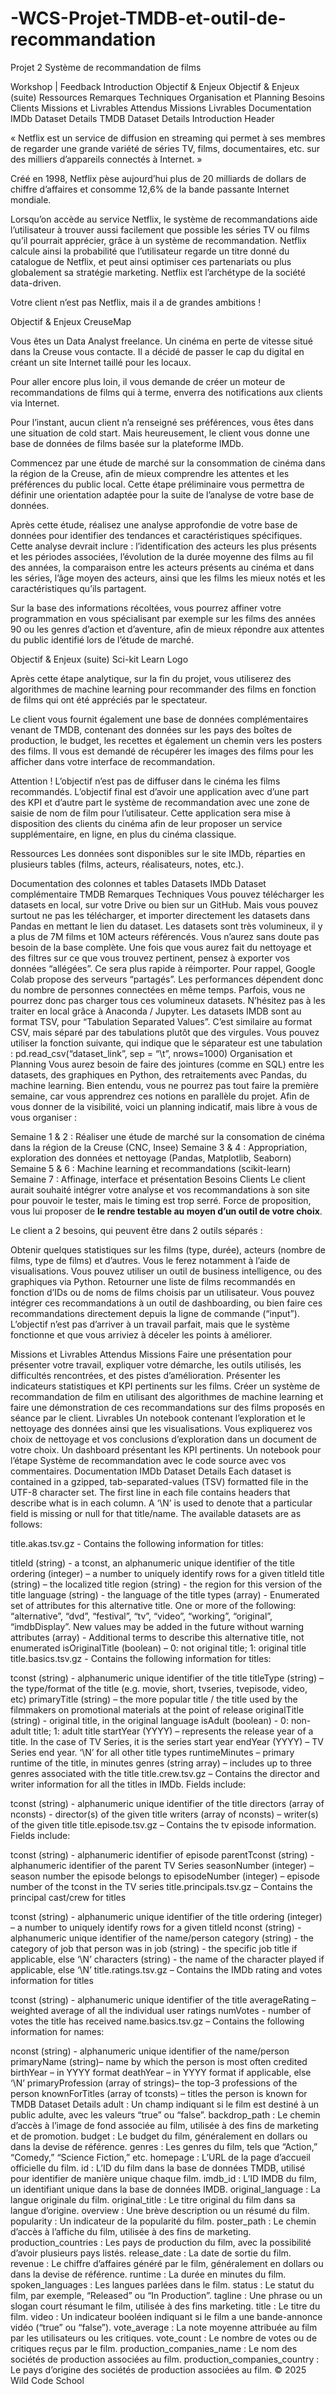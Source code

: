 # -WCS-Projet-TMDB-et-outil-de-recommandation

Projet 2
Système de recommandation de films

Workshop  |  Feedback 
Introduction
Objectif & Enjeux
Objectif & Enjeux (suite)
Ressources
Remarques Techniques
Organisation et Planning
Besoins Clients
Missions et Livrables Attendus
Missions
Livrables
Documentation
IMDb Dataset Details
TMDB Dataset Details
Introduction
Header

« Netflix est un service de diffusion en streaming qui permet à ses membres de regarder une grande variété de séries TV, films, documentaires, etc. sur des milliers d’appareils connectés à Internet. »

Créé en 1998, Netflix pèse aujourd’hui plus de 20 milliards de dollars de chiffre d’affaires et consomme 12,6% de la bande passante Internet mondiale.

Lorsqu’on accède au service Netflix, le système de recommandations aide l’utilisateur à trouver aussi facilement que possible les séries TV ou films qu’il pourrait apprécier, grâce à un système de recommandation. Netflix calcule ainsi la probabilité que l’utilisateur regarde un titre donné du catalogue de Netflix, et peut ainsi optimiser ces partenariats ou plus globalement sa stratégie marketing. Netflix est l’archétype de la société data-driven.

Votre client n’est pas Netflix, mais il a de grandes ambitions !

Objectif & Enjeux
CreuseMap

Vous êtes un Data Analyst freelance. Un cinéma en perte de vitesse situé dans la Creuse vous contacte. Il a décidé de passer le cap du digital en créant un site Internet taillé pour les locaux.

Pour aller encore plus loin, il vous demande de créer un moteur de recommandations de films qui à terme, enverra des notifications aux clients via Internet.

Pour l’instant, aucun client n’a renseigné ses préférences, vous êtes dans une situation de cold start. Mais heureusement, le client vous donne une base de données de films basée sur la plateforme IMDb.

Commencez par une étude de marché sur la consommation de cinéma dans la région de la Creuse, afin de mieux comprendre les attentes et les préférences du public local. Cette étape préliminaire vous permettra de définir une orientation adaptée pour la suite de l’analyse de votre base de données.

Après cette étude, réalisez une analyse approfondie de votre base de données pour identifier des tendances et caractéristiques spécifiques. Cette analyse devrait inclure : l’identification des acteurs les plus présents et les périodes associées, l’évolution de la durée moyenne des films au fil des années, la comparaison entre les acteurs présents au cinéma et dans les séries, l’âge moyen des acteurs, ainsi que les films les mieux notés et les caractéristiques qu’ils partagent.

Sur la base des informations récoltées, vous pourrez affiner votre programmation en vous spécialisant par exemple sur les films des années 90 ou les genres d’action et d’aventure, afin de mieux répondre aux attentes du public identifié lors de l’étude de marché.

Objectif & Enjeux (suite)
Sci-kit Learn Logo

Après cette étape analytique, sur la fin du projet, vous utiliserez des algorithmes de machine learning pour recommander des films en fonction de films qui ont été appréciés par le spectateur.

Le client vous fournit également une base de données complémentaires venant de TMDB, contenant des données sur les pays des boîtes de production, le budget, les recettes et également un chemin vers les posters des films. Il vous est demandé de récupérer les images des films pour les afficher dans votre interface de recommandation.

Attention ! L’objectif n’est pas de diffuser dans le cinéma les films recommandés. L’objectif final est d’avoir une application avec d’une part des KPI et d’autre part le système de recommandation avec une zone de saisie de nom de film pour l’utilisateur. Cette application sera mise à disposition des clients du cinéma afin de leur proposer un service supplémentaire, en ligne, en plus du cinéma classique.

Ressources
Les données sont disponibles sur le site IMDb, réparties en plusieurs tables (films, acteurs, réalisateurs, notes, etc.).

Documentation des colonnes et tables
Datasets IMDb
Dataset complémentaire TMDB
Remarques Techniques
Vous pouvez télécharger les datasets en local, sur votre Drive ou bien sur un GitHub. Mais vous pouvez surtout ne pas les télécharger, et importer directement les datasets dans Pandas en mettant le lien du dataset.
Les datasets sont très volumineux, il y a plus de 7M films et 10M acteurs référencés. Vous n’aurez sans doute pas besoin de la base complète. Une fois que vous aurez fait du nettoyage et des filtres sur ce que vous trouvez pertinent, pensez à exporter vos données “allégées”. Ce sera plus rapide à réimporter.
Pour rappel, Google Colab propose des serveurs “partagés”. Les performances dépendent donc du nombre de personnes connectées en même temps. Parfois, vous ne pourrez donc pas charger tous ces volumineux datasets. N’hésitez pas à les traiter en local grâce à Anaconda / Jupyter.
Les datasets IMDB sont au format TSV, pour “Tabulation Separated Values”. C’est similaire au format CSV, mais séparé par des tabulations plutôt que des virgules. Vous pouvez utiliser la fonction suivante, qui indique que le séparateur est une tabulation : pd.read_csv(“dataset_link”, sep = “\t”, nrows=1000)
Organisation et Planning
Vous aurez besoin de faire des jointures (comme en SQL) entre les datasets, des graphiques en Python, des retraitements avec Pandas, du machine learning. Bien entendu, vous ne pourrez pas tout faire la première semaine, car vous apprendrez ces notions en parallèle du projet. Afin de vous donner de la visibilité, voici un planning indicatif, mais libre à vous de vous organiser :

Semaine 1 & 2 : Réaliser une étude de marché sur la consomation de cinéma dans la région de la Creuse (CNC, Insee)
Semaine 3 & 4 : Appropriation, exploration des données et nettoyage (Pandas, Matplotlib, Seaborn)
Semaine 5 & 6 : Machine learning et recommandations (scikit-learn)
Semaine 7 : Affinage, interface et présentation
Besoins Clients
Le client aurait souhaité intégrer votre analyse et vos recommandations à son site pour pouvoir le tester, mais le timing est trop serré. Force de proposition, vous lui proposer de __le rendre testable au moyen d’un outil de votre choix__.

Le client a 2 besoins, qui peuvent être dans 2 outils séparés :

Obtenir quelques statistiques sur les films (type, durée), acteurs (nombre de films, type de films) et d’autres. Vous le ferez notamment à l’aide de visualisations. Vous pouvez utiliser un outil de business intelligence, ou des graphiques via Python.
Retourner une liste de films recommandés en fonction d’IDs ou de noms de films choisis par un utilisateur. Vous pouvez intégrer ces recommandations à un outil de dashboarding, ou bien faire ces recommandations directement depuis la ligne de commande (“input”).
L’objectif n’est pas d’arriver à un travail parfait, mais que le système fonctionne et que vous arriviez à déceler les points à améliorer.

Missions et Livrables Attendus
Missions
Faire une présentation pour présenter votre travail, expliquer votre démarche, les outils utilisés, les difficultés rencontrées, et des pistes d’amélioration.
Présenter les indicateurs statistiques et KPI pertinents sur les films.
Créer un système de recommandation de film en utilisant des algorithmes de machine learning et faire une démonstration de ces recommandations sur des films proposés en séance par le client.
Livrables
Un notebook contenant l’exploration et le nettoyage des données ainsi que les visualisations. Vous expliquerez vos choix de nettoyage et vos conclusions d’exploration dans un document de votre choix.
Un dashboard présentant les KPI pertinents.
Un notebook pour l’étape Système de recommandation avec le code source avec vos commentaires.
Documentation
IMDb Dataset Details
Each dataset is contained in a gzipped, tab-separated-values (TSV) formatted file in the UTF-8 character set. The first line in each file contains headers that describe what is in each column. A ‘\N’ is used to denote that a particular field is missing or null for that title/name. The available datasets are as follows:

title.akas.tsv.gz - Contains the following information for titles:

titleId (string) - a tconst, an alphanumeric unique identifier of the title
ordering (integer) – a number to uniquely identify rows for a given titleId
title (string) – the localized title
region (string) - the region for this version of the title
language (string) - the language of the title
types (array) - Enumerated set of attributes for this alternative title. One or more of the following: “alternative”, “dvd”, “festival”, “tv”, “video”, “working”, “original”, “imdbDisplay”. New values may be added in the future without warning
attributes (array) - Additional terms to describe this alternative title, not enumerated
isOriginalTitle (boolean) – 0: not original title; 1: original title
title.basics.tsv.gz - Contains the following information for titles:

tconst (string) - alphanumeric unique identifier of the title
titleType (string) – the type/format of the title (e.g. movie, short, tvseries, tvepisode, video, etc)
primaryTitle (string) – the more popular title / the title used by the filmmakers on promotional materials at the point of release
originalTitle (string) - original title, in the original language
isAdult (boolean) - 0: non-adult title; 1: adult title
startYear (YYYY) – represents the release year of a title. In the case of TV Series, it is the series start year
endYear (YYYY) – TV Series end year. ‘\N’ for all other title types runtimeMinutes – primary runtime of the title, in minutes
genres (string array) – includes up to three genres associated with the title
title.crew.tsv.gz – Contains the director and writer information for all the titles in IMDb. Fields include:

tconst (string) - alphanumeric unique identifier of the title
directors (array of nconsts) - director(s) of the given title
writers (array of nconsts) – writer(s) of the given title
title.episode.tsv.gz – Contains the tv episode information. Fields include:

tconst (string) - alphanumeric identifier of episode
parentTconst (string) - alphanumeric identifier of the parent TV Series
seasonNumber (integer) – season number the episode belongs to
episodeNumber (integer) – episode number of the tconst in the TV series
title.principals.tsv.gz – Contains the principal cast/crew for titles

tconst (string) - alphanumeric unique identifier of the title
ordering (integer) – a number to uniquely identify rows for a given titleId
nconst (string) - alphanumeric unique identifier of the name/person
category (string) - the category of job that person was in
job (string) - the specific job title if applicable, else ‘\N’
characters (string) - the name of the character played if applicable, else ‘\N’
title.ratings.tsv.gz – Contains the IMDb rating and votes information for titles

tconst (string) - alphanumeric unique identifier of the title
averageRating – weighted average of all the individual user ratings
numVotes - number of votes the title has received
name.basics.tsv.gz – Contains the following information for names:

nconst (string) - alphanumeric unique identifier of the name/person
primaryName (string)– name by which the person is most often credited
birthYear – in YYYY format
deathYear – in YYYY format if applicable, else ‘\N’
primaryProfession (array of strings)– the top-3 professions of the person
knownForTitles (array of tconsts) – titles the person is known for
TMDB Dataset Details
adult : Un champ indiquant si le film est destiné à un public adulte, avec les valeurs “true” ou “false”.
backdrop_path : Le chemin d’accès à l’image de fond associée au film, utilisée à des fins de marketing et de promotion.
budget : Le budget du film, généralement en dollars ou dans la devise de référence.
genres : Les genres du film, tels que “Action,” “Comedy,” “Science Fiction,” etc.
homepage : L’URL de la page d’accueil officielle du film.
id : L’ID du film dans la base de données TMDB, utilisé pour identifier de manière unique chaque film.
imdb_id : L’ID IMDB du film, un identifiant unique dans la base de données IMDB.
original_language : La langue originale du film.
original_title : Le titre original du film dans sa langue d’origine.
overview : Une brève description ou un résumé du film.
popularity : Un indicateur de la popularité du film.
poster_path : Le chemin d’accès à l’affiche du film, utilisée à des fins de marketing.
production_countries : Les pays de production du film, avec la possibilité d’avoir plusieurs pays listés.
release_date : La date de sortie du film.
revenue : Le chiffre d’affaires généré par le film, généralement en dollars ou dans la devise de référence.
runtime : La durée en minutes du film.
spoken_languages : Les langues parlées dans le film.
status : Le statut du film, par exemple, “Released” ou “In Production”.
tagline : Une phrase ou un slogan court résumant le film, utilisée à des fins marketing.
title : Le titre du film.
video : Un indicateur booléen indiquant si le film a une bande-annonce vidéo (“true” ou “false”).
vote_average : La note moyenne attribuée au film par les utilisateurs ou les critiques.
vote_count : Le nombre de votes ou de critiques reçus par le film.
production_companies_name : Le nom des sociétés de production associées au film.
production_companies_country : Le pays d’origine des sociétés de production associées au film.
© 2025 Wild Code School
